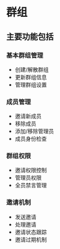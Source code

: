 <!--
 * @Author: jackning 270580156@qq.com
 * @Date: 2024-12-28 11:14:20
 * @LastEditors: jackning 270580156@qq.com
 * @LastEditTime: 2024-12-28 11:23:25
 * @Description: bytedesk.com https://github.com/Bytedesk/bytedesk
 *   Please be aware of the BSL license restrictions before installing Bytedesk IM – 
 *  selling, reselling, or hosting Bytedesk IM as a service is a breach of the terms and automatically terminates your rights under the license.
 *  Business Source License 1.1: https://github.com/Bytedesk/bytedesk/blob/main/LICENSE 
 *  contact: 270580156@qq.com 
 *  联系：270580156@qq.com
 * Copyright (c) 2024 by bytedesk.com, All Rights Reserved. 
-->
# 群组

## 主要功能包括

### 基本群组管理

- 创建/解散群组
- 更新群组信息
- 管理群组设置

### 成员管理

- 邀请新成员
- 移除成员
- 添加/移除管理员
- 成员身份检查

### 群组权限

- 邀请权限控制
- 管理员权限
- 全员禁言管理

### 邀请机制

- 发送邀请
- 处理邀请
- 邀请状态跟踪
- 邀请过期机制
